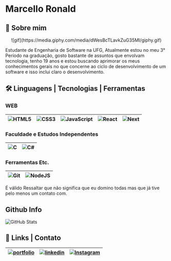 
# Marcello Ronald


## 🚀 Sobre mim
<p align="center">
    ![gif](https://media.giphy.com/media/dWesBcTLavkZuG35MI/giphy.gif)
</p>
Estudante de Engenharia de Software na UFG, Atualmente estou no meu 3° Período na graduação, gosto bastante de assuntos que envolvam tecnologia, tenho 19 anos e estou buscando aprimorar os meus conhecimentos gerais no que concerne ao ciclo de desenvolvimento de um software e isso inclui claro o desenvolvimento.



## 🛠 Linguagens | Tecnologias | Ferramentas

### WEB
| ![HTML5](https://img.shields.io/badge/HTML5-E34F26?style=for-the-badge&logo=html5&logoColor=white) | ![CSS3](https://img.shields.io/badge/CSS3-1572B6?style=for-the-badge&logo=css3&logoColor=white) | ![JavaScript](https://img.shields.io/badge/JavaScript-F7DF1E?style=for-the-badge&logo=javascript&logoColor=black) | ![React](https://img.shields.io/badge/React-20232A?style=for-the-badge&logo=react&logoColor=61DAFB) | ![Next](https://img.shields.io/badge/Next-black?style=for-the-badge&logo=next.js&logoColor=white)
| --- | --- | --- | --- | --- |

### Faculdade e Estudos Independentes
| ![C](https://img.shields.io/badge/C-00599C?style=for-the-badge&logo=c&logoColor=white) |  ![C#](https://img.shields.io/badge/C%23-239120?style=for-the-badge&logo=c-sharp&logoColor=white) | 
| --- | --- |

### Ferramentas Etc.
| ![Git](https://img.shields.io/badge/GIT-E44C30?style=for-the-badge&logo=git&logoColor=white) | ![NodeJS](https://img.shields.io/badge/node.js-6DA55F?style=for-the-badge&logo=node.js&logoColor=white)
| --- | --- |

É válido Ressaltar que não significa que eu domino todas mas que já tive pelo menos um contato com.

## Github Info

![GitHub Stats](https://github-readme-stats.vercel.app/api?username=mronald-js&theme=transparent&bg_color=000&border_color=30A3DC&show_icons=true&icon_color=30A3DC&title_color=E94D5F&text_color=FFF)



## 🔗 Links | Contato

| [![portfolio](https://img.shields.io/badge/my_portfolio-000?style=for-the-badge&logo=ko-fi&logoColor=white)](https://mrs-portfolio.netlify.app/) | [![linkedin](https://img.shields.io/badge/linkedin-0A66C2?style=for-the-badge&logo=linkedin&logoColor=white)](https://www.linkedin.com/in/marcello-ronald-silva-121086258) | [![Instagram](https://img.shields.io/badge/-Instagram-%23E4405F?style=for-the-badge&logo=instagram&logoColor=white)](https://www.instagram.com/mronald.zzz/)
| --- | --- | --- |
